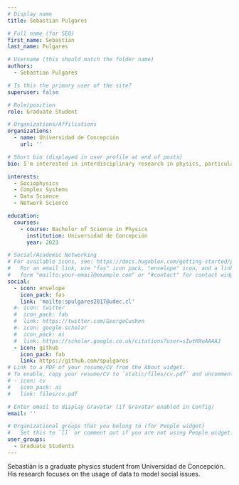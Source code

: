 ```yaml
---
# Display name
title: Sebastian Pulgares

# Full name (for SEO)
first_name: Sebastian
last_name: Pulgares

# Username (this should match the folder name)
authors:
  - Sebastian Pulgares

# Is this the primary user of the site?
superuser: false

# Role/position
role: Graduate Student

# Organizations/Affiliations
organizations:
  - name: Universidad de Concepción
    url: ''

# Short bio (displayed in user profile at end of posts)
bio: I'm interested in interdisciplinary research in physics, particularly in the applications of statistical mechanics to real world problems

interests:
  - Sociophysics
  - Complex Systems
  - Data Science
  - Network Science

education:
  courses:
    - course: Bachelor of Science in Physics
      institution: Universidad de Concepción
      year: 2023

# Social/Academic Networking
# For available icons, see: https://docs.hugoblox.com/getting-started/page-builder/#icons
#   For an email link, use "fas" icon pack, "envelope" icon, and a link in the
#   form "mailto:your-email@example.com" or "#contact" for contact widget.
social:
  - icon: envelope
    icon_pack: fas
    link: 'mailto:spulgares2017@udec.cl'
  #- icon: twitter
  #  icon_pack: fab
  #  link: https://twitter.com/GeorgeCushen
  #- icon: google-scholar
  #  icon_pack: ai
  #  link: https://scholar.google.co.uk/citations?user=sIwtMXoAAAAJ
  - icon: github
    icon_pack: fab
    link: https://github.com/spulgares
# Link to a PDF of your resume/CV from the About widget.
# To enable, copy your resume/CV to `static/files/cv.pdf` and uncomment the lines below.
# - icon: cv
#   icon_pack: ai
#   link: files/cv.pdf

# Enter email to display Gravatar (if Gravatar enabled in Config)
email: ''

# Organizational groups that you belong to (for People widget)
#   Set this to `[]` or comment out if you are not using People widget.
user_groups:
  - Graduate Students
---
```


Sebastián is a graduate physics student from Universidad de Concepción. His research focuses on the usage of data to model social issues.